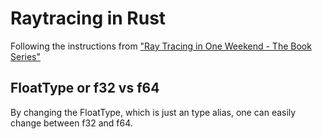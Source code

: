 # Raytracing in Rust

Following the instructions from ["Ray Tracing in One Weekend - The Book Series"](https://raytracing.github.io/)

## FloatType or f32 vs f64

By changing the FloatType, which is just an type alias, one can easily change between f32 and f64.